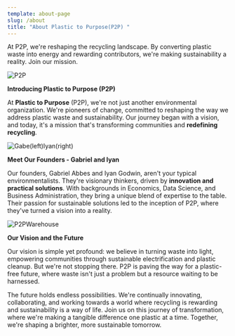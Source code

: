 ```yaml
---
template: about-page
slug: /about
title: "About Plastic to Purpose(P2P) "
---
```

At P2P, we're reshaping the recycling landscape. By converting plastic waste into energy and rewarding contributors, we're making sustainability a reality. Join our mission.

![P2P](/assets/p2plogo-2.png "P2P")

 **Introducing Plastic to Purpose (P2P)**

At **Plastic to Purpose** (P2P), we're not just another environmental organization. We're pioneers of change, committed to reshaping the way we address plastic waste and sustainability. Our journey began with a vision, and today, it's a mission that's transforming communities and **redefining recycling**.

![Gabe(left)Iyan(right)](/assets/untitled-5.png "Gabe(left)Iyan(right)")

**Meet Our Founders - Gabriel and Iyan**

Our founders, Gabriel Abbes and Iyan Godwin, aren't your typical environmentalists. They're visionary thinkers, driven by **innovation and practical solutions**. With backgrounds in Economics, Data Science, and Business Administration, they bring a unique blend of expertise to the table. Their passion for sustainable solutions led to the inception of P2P, where they've turned a vision into a reality.

![P2PWarehouse](/assets/untitled-6.png "P2PWarehouse")

 **Our Vision and the Future**

Our vision is simple yet profound: we believe in turning waste into light, empowering communities through sustainable electrification and plastic cleanup. But we're not stopping there. P2P is paving the way for a plastic-free future, where waste isn't just a problem but a resource waiting to be harnessed.

The future holds endless possibilities. We're continually innovating, collaborating, and working towards a world where recycling is rewarding and sustainability is a way of life. Join us on this journey of transformation, where we're making a tangible difference one plastic at a time. Together, we're shaping a brighter, more sustainable tomorrow.